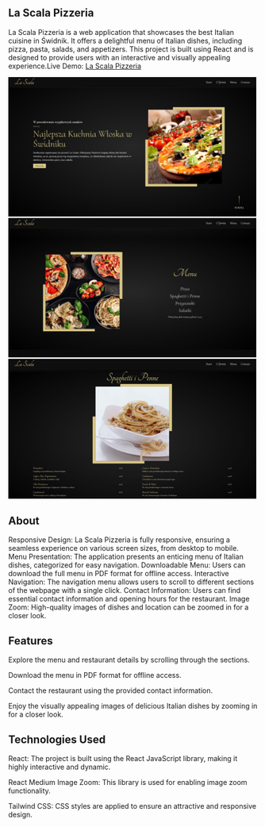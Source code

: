 ## La Scala Pizzeria

La Scala Pizzeria is a web application that showcases the best Italian cuisine in Świdnik. It offers a delightful menu of Italian dishes, including pizza, pasta, salads, and appetizers. This project is built using React and is designed to provide users with an interactive and visually appealing experience.Live Demo: [La Scala Pizzeria](https://la-scala.netlify.app)


<img src=./src/assets/images/screen1.jpg width=500px/>
<img src=./src/assets/images/screen3.jpg width=500px/>
<img src=./src/assets/images/screen4.jpg width=500px/>

## About

Responsive Design: La Scala Pizzeria is fully responsive, ensuring a seamless experience on various screen sizes, from desktop to mobile.
Menu Presentation: The application presents an enticing menu of Italian dishes, categorized for easy navigation.
Downloadable Menu: Users can download the full menu in PDF format for offline access.
Interactive Navigation: The navigation menu allows users to scroll to different sections of the webpage with a single click.
Contact Information: Users can find essential contact information and opening hours for the restaurant.
Image Zoom: High-quality images of dishes and location can be zoomed in for a closer look.




## Features
Explore the menu and restaurant details by scrolling through the sections.

Download the menu in PDF format for offline access.

Contact the restaurant using the provided contact information.

Enjoy the visually appealing images of delicious Italian dishes by zooming in for a closer look.

## Technologies Used
React: The project is built using the React JavaScript library, making it highly interactive and dynamic.

React Medium Image Zoom: This library is used for enabling image zoom functionality.

Tailwind CSS: CSS styles are applied to ensure an attractive and responsive design.


